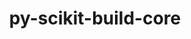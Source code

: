 ---
title: "py-scikit-build-core"
layout: cache
categories: [package, develop-2025-03-16]
meta: {"compilers": ["gcc@=11.1.0", "gcc@=11.4.0", "oneapi@=2024.2.1"], "num_specs": 8, "num_specs_by_stack": {"data-vis-sdk": 1, "e4s": 2, "e4s-neoverse-v2": 2, "e4s-oneapi": 3, "root": 8}, "oss": ["ubuntu20.04", "ubuntu22.04"], "platforms": ["linux"], "stacks": ["data-vis-sdk", "e4s", "e4s-neoverse-v2", "e4s-oneapi", "root"], "targets": ["neoverse_v2", "x86_64_v3"], "versions": ["0.10.7"]}
spec_details: [{"compiler": "gcc@=11.4.0", "hash": "2nohs2oxtuo2ohemtvzly7dyxqdobkch", "os": "ubuntu22.04", "platform": "linux", "size": "-", "stacks": ["e4s", "root"], "target": "x86_64_v3", "variants": ["build_system=python_pip", "+pyproject"], "versions": ["0.10.7"]}, {"compiler": "gcc@=11.4.0", "hash": "a5omthcccte54ad34seubdr2gzkeyrav", "os": "ubuntu22.04", "platform": "linux", "size": "-", "stacks": ["e4s-neoverse-v2", "root"], "target": "neoverse_v2", "variants": ["build_system=python_pip", "+pyproject"], "versions": ["0.10.7"]}, {"compiler": "oneapi@=2024.2.1", "hash": "bd6hq2kp3tqimcf6eim7em5hxu3ejj2i", "os": "ubuntu22.04", "platform": "linux", "size": "-", "stacks": ["e4s-oneapi", "root"], "target": "x86_64_v3", "variants": ["build_system=python_pip", "+pyproject"], "versions": ["0.10.7"]}, {"compiler": "gcc@=11.4.0", "hash": "dpk4bfoip3bv2yvkbihqgoqzuxrvtoyv", "os": "ubuntu22.04", "platform": "linux", "size": "-", "stacks": ["e4s-neoverse-v2", "root"], "target": "neoverse_v2", "variants": ["build_system=python_pip", "+pyproject"], "versions": ["0.10.7"]}, {"compiler": "gcc@=11.1.0", "hash": "lil3x4y5i5fn4z5lujv22kthd6piygdo", "os": "ubuntu20.04", "platform": "linux", "size": "-", "stacks": ["data-vis-sdk", "root"], "target": "x86_64_v3", "variants": ["build_system=python_pip", "+pyproject"], "versions": ["0.10.7"]}, {"compiler": "oneapi@=2024.2.1", "hash": "oxoc5kej64j7skulvhy3cnf6wqjz5pae", "os": "ubuntu22.04", "platform": "linux", "size": "-", "stacks": ["e4s-oneapi", "root"], "target": "x86_64_v3", "variants": ["build_system=python_pip", "+pyproject"], "versions": ["0.10.7"]}, {"compiler": "oneapi@=2024.2.1", "hash": "rcjzoinuwatue3xo5gtbnwfujnwnogr6", "os": "ubuntu22.04", "platform": "linux", "size": "-", "stacks": ["e4s-oneapi", "root"], "target": "x86_64_v3", "variants": ["build_system=python_pip", "+pyproject"], "versions": ["0.10.7"]}, {"compiler": "gcc@=11.4.0", "hash": "sxnsfia2u6nw6hub226zb3zrhm6oqy7f", "os": "ubuntu22.04", "platform": "linux", "size": "-", "stacks": ["e4s", "root"], "target": "x86_64_v3", "variants": ["build_system=python_pip", "+pyproject"], "versions": ["0.10.7"]}]
---